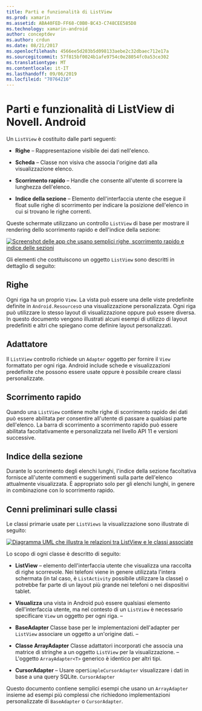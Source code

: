 ```yaml
---
title: Parti e funzionalità di ListView
ms.prod: xamarin
ms.assetid: ABA40FED-FF68-C0B0-BC43-C748CEE585D8
ms.technology: xamarin-android
author: conceptdev
ms.author: crdun
ms.date: 08/21/2017
ms.openlocfilehash: 4566ee5d203b5d098133aebe2c32dbaec712e17a
ms.sourcegitcommit: 57f815bf0024b1afe9754c0e28054fc0a53ce302
ms.translationtype: MT
ms.contentlocale: it-IT
ms.lasthandoff: 09/06/2019
ms.locfileid: "70764216"
---
```

# <a name="xamarinandroid-listview-parts-and-functionality"></a>Parti e funzionalità di ListView di Novell. Android

Un `ListView` è costituito dalle parti seguenti:

- **Righe** &ndash; Rappresentazione visibile dei dati nell'elenco.

- **Scheda** &ndash; Classe non visiva che associa l'origine dati alla visualizzazione elenco.

- **Scorrimento rapido** &ndash; Handle che consente all'utente di scorrere la lunghezza dell'elenco.

- **Indice della sezione** &ndash; Elemento dell'interfaccia utente che esegue il float sulle righe di scorrimento per indicare la posizione dell'elenco in cui si trovano le righe correnti.

Queste schermate utilizzano un controllo `ListView` di base per mostrare il rendering dello scorrimento rapido e dell'indice della sezione:

[![Screenshot delle app che usano semplici righe, scorrimento rapido e indice delle sezioni](parts-and-functionality-images/listviewparts.png)](parts-and-functionality-images/listviewparts.png#lightbox)

Gli elementi che costituiscono un oggetto `ListView` sono descritti in dettaglio di seguito:

## <a name="rows"></a>Righe

Ogni riga ha un proprio `View`. La vista può essere una delle viste predefinite definite in `Android.Resources`o una visualizzazione personalizzata. Ogni riga può utilizzare lo stesso layout di visualizzazione oppure può essere diversa. In questo documento vengono illustrati alcuni esempi di utilizzo di layout predefiniti e altri che spiegano come definire layout personalizzati.

## <a name="adapter"></a>Adattatore

Il `ListView` controllo richiede un `Adapter` oggetto per fornire il `View` formattato per ogni riga. Android include schede e visualizzazioni predefinite che possono essere usate oppure è possibile creare classi personalizzate.

## <a name="fast-scrolling"></a>Scorrimento rapido

Quando una `ListView` contiene molte righe di scorrimento rapido dei dati può essere abilitata per consentire all'utente di passare a qualsiasi parte dell'elenco. La barra di scorrimento a scorrimento rapido può essere abilitata facoltativamente e personalizzata nel livello API 11 e versioni successive.

## <a name="section-index"></a>Indice della sezione

Durante lo scorrimento degli elenchi lunghi, l'indice della sezione facoltativa fornisce all'utente commenti e suggerimenti sulla parte dell'elenco attualmente visualizzata. È appropriato solo per gli elenchi lunghi, in genere in combinazione con lo scorrimento rapido.

## <a name="classes-overview"></a>Cenni preliminari sulle classi

Le classi primarie usate per `ListViews` la visualizzazione sono illustrate di seguito:

[![Diagramma UML che illustra le relazioni tra ListView e le classi associate](parts-and-functionality-images/image2.png)](parts-and-functionality-images/image2.png#lightbox)

Lo scopo di ogni classe è descritto di seguito:

- **ListView** &ndash; elemento dell'interfaccia utente che visualizza una raccolta di righe scorrevole. Nei telefoni viene in genere utilizzata l'intera schermata (in tal caso, è `ListActivity` possibile utilizzare la classe) o potrebbe far parte di un layout più grande nei telefoni o nei dispositivi tablet.

- **Visualizza** una vista in Android può essere qualsiasi elemento dell'interfaccia utente, ma nel contesto di un `ListView` è necessario specificare `View` un oggetto per ogni riga. &ndash;

- **BaseAdapter** Classe base per le implementazioni dell'adapter per `ListView` associare un oggetto a un'origine dati. &ndash;

- **Classe ArrayAdapter** Classe adattatori incorporati che associa una matrice di stringhe a un oggetto `ListView` per la visualizzazione. &ndash; L'oggetto `ArrayAdapter<T>` generico è identico per altri tipi.

- **CursorAdapter** &ndash; Usare oper`SimpleCursorAdapter` visualizzare i dati in base a una query SQLite. `CursorAdapter`

Questo documento contiene semplici esempi che usano un `ArrayAdapter` insieme ad esempi più complessi che richiedono implementazioni personalizzate di `BaseAdapter` o `CursorAdapter`.
